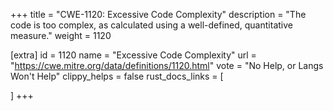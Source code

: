 +++
title = "CWE-1120: Excessive Code Complexity"
description	= "The code is too complex, as calculated using a well-defined, quantitative measure."
weight = 1120

[extra]
id = 1120
name = "Excessive Code Complexity"
url = "https://cwe.mitre.org/data/definitions/1120.html"
vote = "No Help, or Langs Won't Help"
clippy_helps = false
rust_docs_links = [
	
]
+++

